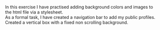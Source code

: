 In this exercise I have practised adding background colors and images to the html file via a stylesheet. <br> As a formal task, I have created a navigation bar to add my public profiles. <br>Created a vertical box with a fixed non scrolling background.
